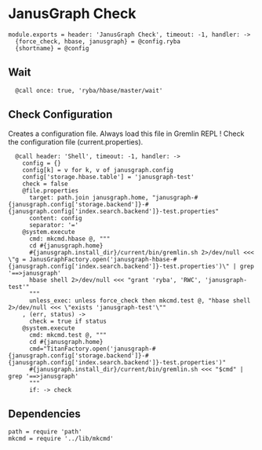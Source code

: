 
# JanusGraph Check

    module.exports = header: 'JanusGraph Check', timeout: -1, handler: ->
      {force_check, hbase, janusgraph} = @config.ryba
      {shortname} = @config

## Wait

      @call once: true, 'ryba/hbase/master/wait'

## Check Configuration

Creates a configuration file. Always load this file in Gremlin REPL !
Check the configuration file (current.properties).

      @call header: 'Shell', timeout: -1, handler: ->
        config = {}
        config[k] = v for k, v of janusgraph.config
        config['storage.hbase.table'] = 'janusgraph-test'
        check = false
        @file.properties
          target: path.join janusgraph.home, "janusgraph-#{janusgraph.config['storage.backend']}-#{janusgraph.config['index.search.backend']}-test.properties"
          content: config
          separator: '='
        @system.execute
          cmd: mkcmd.hbase @, """
          cd #{janusgraph.home}
          #{janusgraph.install_dir}/current/bin/gremlin.sh 2>/dev/null <<< \"g = JanusGraphFactory.open('janusgraph-hbase-#{janusgraph.config['index.search.backend']}-test.properties')\" | grep '==>janusgraph'
          hbase shell 2>/dev/null <<< "grant 'ryba', 'RWC', 'janusgraph-test'"
          """
          unless_exec: unless force_check then mkcmd.test @, "hbase shell 2>/dev/null <<< \"exists 'janusgraph-test'\""
        , (err, status) ->
          check = true if status
        @system.execute
          cmd: mkcmd.test @, """
          cd #{janusgraph.home}
          cmd="TitanFactory.open('janusgraph-#{janusgraph.config['storage.backend']}-#{janusgraph.config['index.search.backend']}-test.properties')"
          #{janusgraph.install_dir}/current/bin/gremlin.sh <<< "$cmd" | grep '==>janusgraph'
          """
          if: -> check

## Dependencies

    path = require 'path'
    mkcmd = require '../lib/mkcmd'

